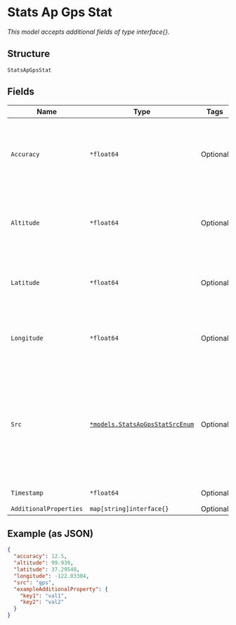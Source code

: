 
# Stats Ap Gps Stat

*This model accepts additional fields of type interface{}.*

## Structure

`StatsApGpsStat`

## Fields

| Name | Type | Tags | Description |
|  --- | --- | --- | --- |
| `Accuracy` | `*float64` | Optional | The estimated accuracy or accuracy of the GPS coordinates, measured in meters. |
| `Altitude` | `*float64` | Optional | The elevation of the AP above sea level, measured in meters. |
| `Latitude` | `*float64` | Optional | The geographic latitude of the AP, measured in degrees. |
| `Longitude` | `*float64` | Optional | The geographic longitude of the AP, measured in degrees. |
| `Src` | [`*models.StatsApGpsStatSrcEnum`](../../doc/models/stats-ap-gps-stat-src-enum.md) | Optional | The origin of the GPS data. enum:<br><br>* `gps`: from this device’s GPS estimates<br>* `other_ap` from neighboring device GPS estimates |
| `Timestamp` | `*float64` | Optional | Epoch (seconds) |
| `AdditionalProperties` | `map[string]interface{}` | Optional | - |

## Example (as JSON)

```json
{
  "accuracy": 12.5,
  "altitude": 99.939,
  "latitude": 37.29548,
  "longitude": -122.03304,
  "src": "gps",
  "exampleAdditionalProperty": {
    "key1": "val1",
    "key2": "val2"
  }
}
```

